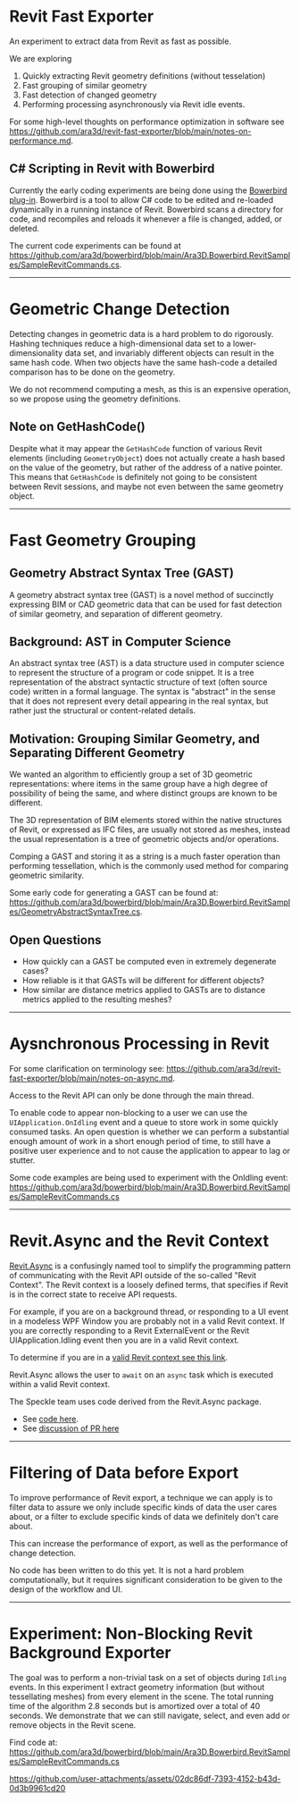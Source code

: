 # Revit Fast Exporter 

An experiment to extract data from Revit as fast as possible.

We are exploring

  1. Quickly extracting Revit geometry definitions (without tesselation)
  2. Fast grouping of similar geometry
  3. Fast detection of changed geometry
  4. Performing processing asynchronously via Revit idle events.   

For some high-level thoughts on performance optimization in software see https://github.com/ara3d/revit-fast-exporter/blob/main/notes-on-performance.md.

## C# Scripting in Revit with Bowerbird 

Currently the early coding experiments are being done using the [Bowerbird plug-in](https://github.com/ara3d/bowerbird).
Bowerbird is a tool to allow C# code to be edited and re-loaded dynamically in a running instance of Revit. 
Bowerbird scans a directory for code, and recompiles and reloads it whenever a file is changed, added, or deleted.    

The current code experiments can be found at https://github.com/ara3d/bowerbird/blob/main/Ara3D.Bowerbird.RevitSamples/SampleRevitCommands.cs.

---
# Geometric Change Detection

Detecting changes in geometric data is a hard problem to do rigorously. Hashing techniques reduce a high-dimensional data set to a lower-dimensionality data set,
and invariably different objects can result in the same hash code. When two objects have the same hash-code a detailed comparison has to be done on the geometry. 

We do not recommend computing a mesh, as this is an expensive operation, so we propose using the geometry definitions.  

## Note on GetHashCode()

Despite what it may appear the `GetHashCode` function of various Revit elements (including `GeometryObject`) does not actually create a hash based on the value of the geometry, but rather of 
the address of a native pointer. This means that `GetHashCode` is definitely not going to be consistent between Revit sessions, and maybe not even between the same geometry object. 

---
# Fast Geometry Grouping

## Geometry Abstract Syntax Tree (GAST)

A geometry abstract syntax tree (GAST) is a novel method of succinctly expressing BIM or CAD geometric data that can be used for fast detection of similar geometry, and separation of different geometry.

## Background: AST in Computer Science

An abstract syntax tree (AST) is a data structure used in computer science to represent the structure of a program or code snippet. It is a tree representation of the abstract syntactic structure of text (often source code) written in a formal language. The syntax is "abstract" in the sense that it does not represent every detail appearing in the real syntax, but rather just the structural or content-related details.

## Motivation: Grouping Similar Geometry, and Separating Different Geometry

We wanted an algorithm to efficiently group a set of 3D geometric representations: where items in the same group have a high degree of possibility of being the same, and where distinct groups are known to be different.

The 3D representation of BIM elements stored within the native structures of Revit, or expressed as IFC files, are usually not stored as meshes, instead the usual representation is a tree of geometric objects and/or operations.

Comping a GAST and storing it as a string is a much faster operation than performing tessellation, which is the commonly used method for comparing geometric similarity.

Some early code for generating a GAST can be found at: https://github.com/ara3d/bowerbird/blob/main/Ara3D.Bowerbird.RevitSamples/GeometryAbstractSyntaxTree.cs.

## Open Questions

* How quickly can a GAST be computed even in extremely degenerate cases?
* How reliable is it that GASTs will be different for different objects?
* How similar are distance metrics applied to GASTs are to distance metrics applied to the resulting meshes?   

---
# Aysnchronous Processing in Revit

For some clarification on terminology see: https://github.com/ara3d/revit-fast-exporter/blob/main/notes-on-async.md.

Access to the Revit API can only be done through the main thread.

To enable code to appear non-blocking to a user we can use the `UIApplication.OnIdling` event and a queue to store work in some quickly consumed tasks.
An open question is whether we can perform a substantial enough amount of work in a short enough period of time, to still have a positive user experience 
and to not cause the application to appear to lag or stutter. 

Some code examples are being used to experiment with the OnIdling event: https://github.com/ara3d/bowerbird/blob/main/Ara3D.Bowerbird.RevitSamples/SampleRevitCommands.cs

---
# Revit.Async and the Revit Context 

[Revit.Async](https://github.com/KennanChan/Revit.Async) is a confusingly named tool to simplify the programming pattern of communicating with the Revit API outside of the so-called "Revit Context".
The Revit context is a loosely defined terms, that specifies if Revit is in the correct state to receive API requests. 

For example, if you are on a background thread, or responding to a UI event in a modeless WPF Window you are probably not in a valid Revit context. 
If you are correctly responding to a Revit ExternalEvent or the Revit UIApplication.Idling event then you are in a valid Revit context.   

To determine if you are in a [valid Revit context see this link](https://forums.autodesk.com/t5/revit-api-forum/how-to-know-if-revit-api-is-in-context/td-p/12574320).  

Revit.Async allows the user to `await` on an `async` task which is executed within a valid Revit context. 

The Speckle team uses code derived from the Revit.Async package. 

* See [code here](https://github.com/specklesystems/speckle-sharp/blob/main/ConnectorRevit/RevitSharedResources/Models/APIContext.cs).
* See [discussion of PR here](https://github.com/specklesystems/speckle-sharp/pull/2825)

---
# Filtering of Data before Export 

To improve performance of Revit export, a technique we can apply is to filter data to assure we only include specific kinds of data the user cares about, 
or a filter to exclude specific kinds of data we definitely don't care about.

This can increase the performance of export, as well as the performance of change detection.

No code has been written to do this yet. It is not a hard problem computationally, but it requires significant consideration to be given 
to the design of the workflow and UI. 

---
# Experiment: Non-Blocking Revit Background Exporter

The goal was to perform a non-trivial task on a set of objects during `Idling` events. In this experiment I extract geometry information (but without tessellating meshes)
from every element in the scene. The total running time of the algorithm 2.8 seconds but is amortized over a total of 40 seconds. We demonstrate that we can still navigate,
select, and even add or remove objects in the Revit scene.     

Find code at: https://github.com/ara3d/bowerbird/blob/main/Ara3D.Bowerbird.RevitSamples/SampleRevitCommands.cs

https://github.com/user-attachments/assets/02dc86df-7393-4152-b43d-0d3b9961cd20
